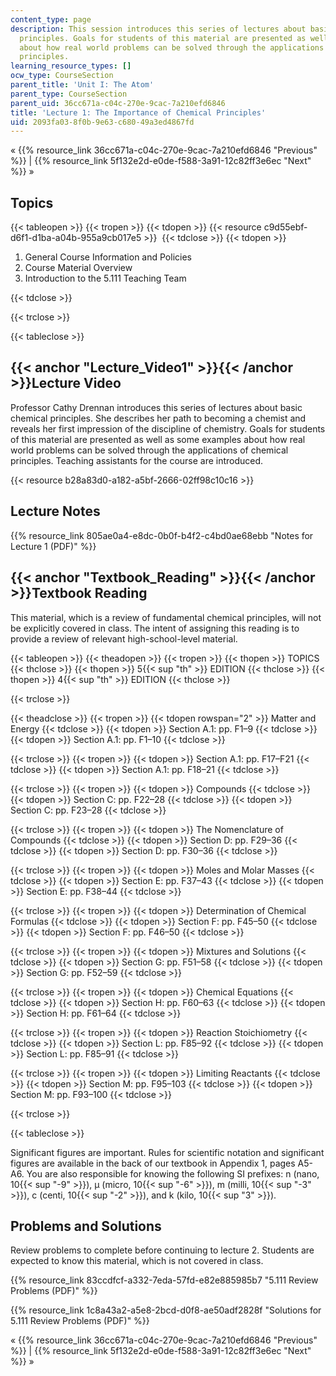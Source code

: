 ```yaml
---
content_type: page
description: This session introduces this series of lectures about basic chemical
  principles. Goals for students of this material are presented as well as some examples
  about how real world problems can be solved through the applications of chemical
  principles.
learning_resource_types: []
ocw_type: CourseSection
parent_title: 'Unit I: The Atom'
parent_type: CourseSection
parent_uid: 36cc671a-c04c-270e-9cac-7a210efd6846
title: 'Lecture 1: The Importance of Chemical Principles'
uid: 2093fa03-8f0b-9e63-c680-49a3ed4867fd
---
```


« {{% resource_link 36cc671a-c04c-270e-9cac-7a210efd6846 "Previous" %}} | {{% resource_link 5f132e2d-e0de-f588-3a91-12c82ff3e6ec "Next" %}} »

Topics
------

{{< tableopen >}}
{{< tropen >}}
{{< tdopen >}}
{{< resource c9d55ebf-d6f1-d1ba-a04b-955a9cb017e5 >}} 
{{< tdclose >}}
{{< tdopen >}}


1.  General Course Information and Policies
2.  Course Material Overview
3.  Introduction to the 5.111 Teaching Team


{{< tdclose >}}

{{< trclose >}}

{{< tableclose >}}

{{< anchor "Lecture_Video1" >}}{{< /anchor >}}Lecture Video
-----------------------------------------------------------

Professor Cathy Drennan introduces this series of lectures about basic chemical principles. She describes her path to becoming a chemist and reveals her first impression of the discipline of chemistry. Goals for students of this material are presented as well as some examples about how real world problems can be solved through the applications of chemical principles. Teaching assistants for the course are introduced.

{{< resource b28a83d0-a182-a5bf-2666-02ff98c10c16 >}}

Lecture Notes
-------------

{{% resource_link 805ae0a4-e8dc-0b0f-b4f2-c4bd0ae68ebb "Notes for Lecture 1 (PDF)" %}}

{{< anchor "Textbook_Reading" >}}{{< /anchor >}}Textbook Reading
----------------------------------------------------------------

This material, which is a review of fundamental chemical principles, will not be explicitly covered in class. The intent of assigning this reading is to provide a review of relevant high-school-level material.

{{< tableopen >}}
{{< theadopen >}}
{{< tropen >}}
{{< thopen >}}
TOPICS
{{< thclose >}}
{{< thopen >}}
5{{< sup "th" >}} EDITION
{{< thclose >}}
{{< thopen >}}
4{{< sup "th" >}} EDITION
{{< thclose >}}

{{< trclose >}}

{{< theadclose >}}
{{< tropen >}}
{{< tdopen rowspan="2" >}}
Matter and Energy
{{< tdclose >}}
{{< tdopen >}}
Section A.1: pp. F1–9
{{< tdclose >}}
{{< tdopen >}}
Section A.1: pp. F1–10
{{< tdclose >}}

{{< trclose >}}
{{< tropen >}}
{{< tdopen >}}
Section A.1: pp. F17–F21
{{< tdclose >}}
{{< tdopen >}}
Section A.1: pp. F18–21
{{< tdclose >}}

{{< trclose >}}
{{< tropen >}}
{{< tdopen >}}
Compounds
{{< tdclose >}}
{{< tdopen >}}
Section C: pp. F22–28
{{< tdclose >}}
{{< tdopen >}}
Section C: pp. F23–28
{{< tdclose >}}

{{< trclose >}}
{{< tropen >}}
{{< tdopen >}}
The Nomenclature of Compounds
{{< tdclose >}}
{{< tdopen >}}
Section D: pp. F29–36
{{< tdclose >}}
{{< tdopen >}}
Section D: pp. F30–36
{{< tdclose >}}

{{< trclose >}}
{{< tropen >}}
{{< tdopen >}}
Moles and Molar Masses
{{< tdclose >}}
{{< tdopen >}}
Section E: pp. F37–43
{{< tdclose >}}
{{< tdopen >}}
Section E: pp. F38–44
{{< tdclose >}}

{{< trclose >}}
{{< tropen >}}
{{< tdopen >}}
Determination of Chemical Formulas
{{< tdclose >}}
{{< tdopen >}}
Section F: pp. F45–50
{{< tdclose >}}
{{< tdopen >}}
Section F: pp. F46–50
{{< tdclose >}}

{{< trclose >}}
{{< tropen >}}
{{< tdopen >}}
Mixtures and Solutions
{{< tdclose >}}
{{< tdopen >}}
Section G: pp. F51–58
{{< tdclose >}}
{{< tdopen >}}
Section G: pp. F52–59
{{< tdclose >}}

{{< trclose >}}
{{< tropen >}}
{{< tdopen >}}
Chemical Equations
{{< tdclose >}}
{{< tdopen >}}
Section H: pp. F60–63
{{< tdclose >}}
{{< tdopen >}}
Section H: pp. F61–64
{{< tdclose >}}

{{< trclose >}}
{{< tropen >}}
{{< tdopen >}}
Reaction Stoichiometry
{{< tdclose >}}
{{< tdopen >}}
Section L: pp. F85–92
{{< tdclose >}}
{{< tdopen >}}
Section L: pp. F85–91
{{< tdclose >}}

{{< trclose >}}
{{< tropen >}}
{{< tdopen >}}
Limiting Reactants
{{< tdclose >}}
{{< tdopen >}}
Section M: pp. F95–103
{{< tdclose >}}
{{< tdopen >}}
Section M: pp. F93–100
{{< tdclose >}}

{{< trclose >}}

{{< tableclose >}}

Significant figures are important. Rules for scientific notation and significant figures are available in the back of our textbook in Appendix 1, pages A5-A6. You are also responsible for knowing the following SI prefixes: n (nano, 10{{< sup "\-9" >}}), μ (micro, 10{{< sup "\-6" >}}), m (milli, 10{{< sup "\-3" >}}), c (centi, 10{{< sup "\-2" >}}), and k (kilo, 10{{< sup "3" >}}).

Problems and Solutions
----------------------

Review problems to complete before continuing to lecture 2. Students are expected to know this material, which is not covered in class.

{{% resource_link 83ccdfcf-a332-7eda-57fd-e82e885985b7 "5.111 Review Problems (PDF)" %}}

{{% resource_link 1c8a43a2-a5e8-2bcd-d0f8-ae50adf2828f "Solutions for 5.111 Review Problems (PDF)" %}}

« {{% resource_link 36cc671a-c04c-270e-9cac-7a210efd6846 "Previous" %}} | {{% resource_link 5f132e2d-e0de-f588-3a91-12c82ff3e6ec "Next" %}} »